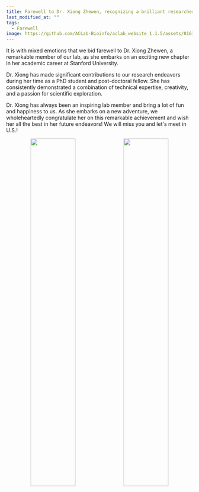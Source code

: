 ```yaml
---
title: Farewell to Dr. Xiong Zhewen, recognizing a brilliant researcher's next chapter
last_modified_at: ""
tags: 
  - Farewell
image: https://github.com/ACLab-Bioinfo/aclab_website_1.1.5/assets/81615397/44704de0-0f26-4724-a042-090c5f42473e
---
```


It is with mixed emotions that we bid farewell to Dr. Xiong Zhewen, a remarkable member of our lab, as she embarks on an exciting new chapter in her academic career at Stanford University.

Dr. Xiong has made significant contributions to our research endeavors during her time as a PhD student and post-doctoral fellow. She has consistently demonstrated a combination of technical expertise, creativity, and a passion for scientific exploration.

Dr. Xiong has always been an inspiring lab member and bring a lot of fun and happiness to us. As she embarks on a new adventure, we wholeheartedly congratulate her on this remarkable achievement and wish her all the best in her future endeavors! We will miss you and let's meet in U.S.! 

<p align="center" width="95%">
    <img width="49%" src="https://github.com/ACLab-Bioinfo/aclab_website_1.1.5/assets/81615397/44704de0-0f26-4724-a042-090c5f42473e">
    <img width="49%" src="https://github.com/ACLab-Bioinfo/aclab_website_1.1.5/assets/81615397/ea3e4c26-64ed-476a-ae35-381a710d2d6e">
</p>

